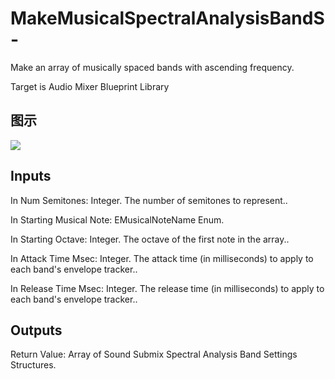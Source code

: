 # MakeMusicalSpectralAnalysisBandS-

Make an array of musically spaced bands with ascending frequency.

Target is Audio Mixer Blueprint Library

## 图示

![]($-20221218-18022477.png)

## Inputs

In Num Semitones: Integer. The number of semitones to represent..

In Starting Musical Note: EMusicalNoteName Enum.

In Starting Octave: Integer. The octave of the first note in the array..

In Attack Time Msec: Integer. The attack time (in milliseconds) to apply to each band's envelope tracker..

In Release Time Msec: Integer. The release time (in milliseconds) to apply to each band's envelope tracker..  

## Outputs

Return Value: Array of Sound Submix Spectral Analysis Band Settings Structures.

